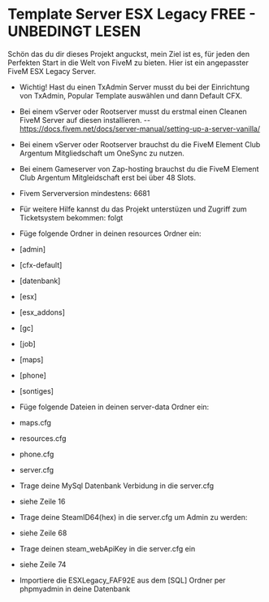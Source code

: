 # Template Server ESX Legacy FREE - UNBEDINGT LESEN

Schön das du dir dieses Projekt anguckst, mein Ziel ist es, für jeden den Perfekten Start in die Welt von FiveM zu bieten. Hier ist ein angepasster FiveM ESX Legacy Server.

- Wichtig! Hast du einen TxAdmin Server musst du bei der Einrichtung von TxAdmin, Popular Template auswählen und dann Default CFX.
- Bei einem vServer oder Rootserver musst du erstmal einen Cleanen FiveM Server auf diesen installieren. -- https://docs.fivem.net/docs/server-manual/setting-up-a-server-vanilla/
- Bei einem vServer oder Rootserver brauchst du die FiveM Element Club Argentum Mitgliedschaft um OneSync zu nutzen.

- Bei einem Gameserver von Zap-hosting brauchst du die FiveM Element Club Argentum Mitgleidschaft erst bei über 48 Slots.
  
- Fivem Serverversion mindestens: 6681
  
- Für weitere Hilfe kannst du das Projekt unterstüzen und Zugriff zum Ticketsystem bekommen: folgt
  
- Füge folgende Ordner in deinen resources Ordner ein:
  
- [admin]
- [cfx-default]
- [datenbank]
- [esx]
- [esx_addons]
- [gc]
- [job] 
- [maps]
- [phone]
- [sontiges]

- Füge folgende Dateien in deinen server-data Ordner ein:

- maps.cfg
- resources.cfg
- phone.cfg
- server.cfg
- Trage deine MySql Datenbank Verbidung in die server.cfg
  
- siehe Zeile 16
- Trage deine SteamID64(hex) in die server.cfg um Admin zu werden:

- siehe Zeile 68
- Trage deinen steam_webApiKey in die server.cfg ein

- siehe Zeile 74
- Importiere die ESXLegacy_FAF92E aus dem [SQL] Ordner per phpmyadmin in deine Datenbank
